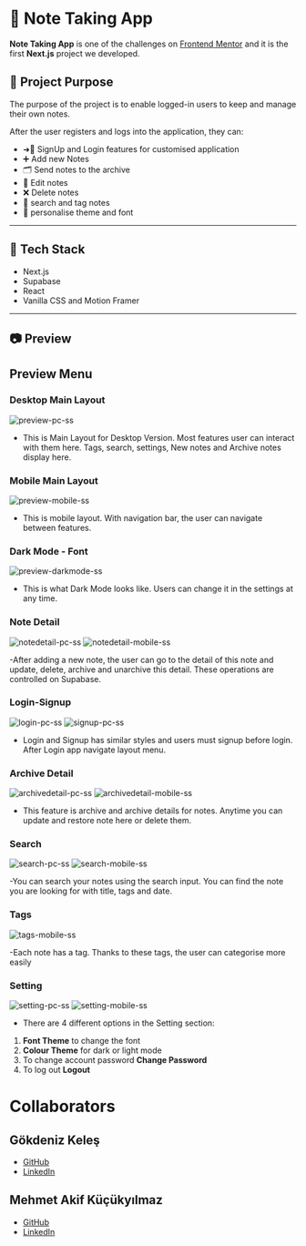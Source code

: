 # 📝 Note Taking App

**Note Taking App** is one of the challenges on [Frontend Mentor](https://www.frontendmentor.io/challenges/note-taking-web-app-773r7bUfOG) and it is the first **Next.js** project we developed.

## 📌 Project Purpose

The purpose of the project is to enable logged-in users to keep and manage their own notes.  

After the user registers and logs into the application, they can:

- ➜🚪 SignUp and Login features for customised application
- ➕ Add new Notes
- 🗂️ Send notes to the archive  
- 📝 Edit notes  
- ❌ Delete notes
- 🔎 search and tag notes
- 🎨 personalise theme and font
 

---

## 🚀 Tech Stack

- Next.js  
- Supabase   
- React
- Vanilla CSS and Motion Framer


---


## 📷 Preview

## Preview Menu

### Desktop Main Layout
![preview-pc-ss](https://github.com/user-attachments/assets/49fb506c-3d2d-4644-a552-bd7e393382bd)

- This is Main Layout for Desktop Version. Most features user can interact with them here. Tags, search, settings, New notes and Archive notes display here.

### Mobile Main Layout
![preview-mobile-ss](https://github.com/user-attachments/assets/09392af6-812e-4df5-baa4-5d483389ddf3)

- This is mobile layout. With navigation bar, the user can navigate between features.

### Dark Mode - Font
![preview-darkmode-ss](https://github.com/user-attachments/assets/d460840e-1656-4bbd-86ce-42da50804da6)

- This is what Dark Mode looks like. Users can change it in the settings at any time.

### Note Detail
![notedetail-pc-ss](https://github.com/user-attachments/assets/f864b079-b6db-438e-a83d-7e513ac63eb9)
![notedetail-mobile-ss](https://github.com/user-attachments/assets/4aa55c05-ee72-41dc-9f5c-f4e1644844f6)

-After adding a new note, the user can go to the detail of this note and update, delete, archive and unarchive this detail. These operations are controlled on Supabase.

### Login-Signup
![login-pc-ss](https://github.com/user-attachments/assets/aa882154-d14d-4d28-ae66-6e9e37da7edb)
![signup-pc-ss](https://github.com/user-attachments/assets/50051b58-4050-4cd6-8bc1-baecbc28352e)

- Login and Signup has similar styles and users must signup before login. After Login app navigate layout menu.

### Archive Detail
![archivedetail-pc-ss](https://github.com/user-attachments/assets/973d2ba1-c549-4769-9b6c-988aa4af6d0d)
![archivedetail-mobile-ss](https://github.com/user-attachments/assets/fa9aaa2c-d6b7-4ee5-bbce-dfbf30eff829)

- This feature is archive and archive details for notes. Anytime you can update and restore note here or delete them. 

### Search
![search-pc-ss](https://github.com/user-attachments/assets/5b651b8d-e311-4af8-9477-f072d7181af0)
![search-mobile-ss](https://github.com/user-attachments/assets/45848a7b-0cab-4ce5-a3ec-c93c748c4e00)

-You can search your notes using the search input. You can find the note you are looking for with title, tags and date.

### Tags

![tags-mobile-ss](https://github.com/user-attachments/assets/de08bdb8-dd17-4c39-afdd-0d6675927eb4)

-Each note has a tag. Thanks to these tags, the user can categorise more easily

### Setting

![setting-pc-ss](https://github.com/user-attachments/assets/3a2919b1-dff8-4c8b-a87f-9dafd829f21c)
![setting-mobile-ss](https://github.com/user-attachments/assets/60db958a-bcef-474d-be2e-c394a31ade17)

- There are 4 different options in the Setting section:
 1. **Font Theme** to change the font
 2. **Colour Theme** for dark or light mode
 3. To change account password **Change Password**
 4. To log out **Logout**



# Collaborators

## Gökdeniz Keleş

- [GitHub](https://github.com/GokdenizKeles)
- [LinkedIn](https://www.linkedin.com/in/g%C3%B6kdeniz-kele%C5%9F-299473322/)

## Mehmet Akif Küçükyılmaz
- [GitHub](https://github.com/frostdead43)
- [LinkedIn](www.linkedin.com/in/mehmet-akif-küçükyılmaz43)


